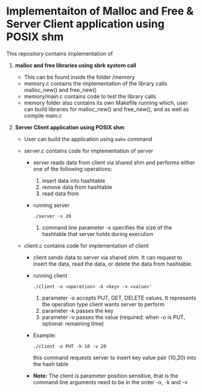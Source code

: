 # Implementaiton of Malloc and Free & Server Client application using POSIX shm

This repository contains implementation of
1. **malloc and free libraries using sbrk system call**

	- This can be found inside the folder /memory
	- memory.c contains the implementation of the library calls malloc_new() and free_new()
	- memory/main.c contains code to test the library calls 
	- memory folder also contains its own Makefile running which, user can build libraries for malloc_new() and free_new(), and as well as compile main.c

2. **Server Client application using POSIX shm**

	- User can build the application using `make` command

	- server.c contains code for implementation of server
	
    	- server reads data from client via shared shm and performs either one of the following operations:
			1. insert data into hashtable
			2. remove data from hashtable
			3. read data from 
         
         - running server
         		
               ./server -s 20
               
              1. command line parameter -s specifies the size of the hashtable that server holds during execution

	- client.c contains code for implementation of client

		- client sends data to server via shared shm. It can request to insert the data, read the data, or delete the data from hashtable.
		
		- running client
		
        	  ./client -o <operation> -k <key> -v <value>'
        
        	1. parameter -o accepts PUT, GET, DELETE values. It represents the operation type client wants server to perform
        	2. parameter -k passes the key 
        	3. parameter -v passes the value (required: when -o is PUT, optional: remaining time)
        	
		- Example:

			  ./client -o PUT -k 10 -v 20
              
          this command requests server to insert key value pair (10,20) into the hash table
          
        - **Note:** The client is parameter position sensitive, that is the command line arguments need to be in the order -o, -k and -v
